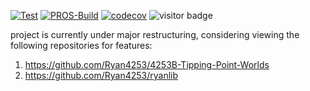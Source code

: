 [![Test](https://github.com/Ryan4253/RaidZeroLib/actions/workflows/test.yml/badge.svg)](https://github.com/Ryan4253/RaidZeroLib/actions/workflows/test.yml)
[![PROS-Build](https://github.com/Ryan4253/RaidZeroLib/actions/workflows/pros.yml/badge.svg)](https://github.com/Ryan4253/RaidZeroLib/actions/workflows/pros.yml)
[![codecov](https://codecov.io/gh/Ryan4253/RaidZeroLib/graph/badge.svg?token=624PUXE5IV)](https://codecov.io/gh/Ryan4253/RaidZeroLib)
![visitor badge](https://visitor-badge.laobi.icu/badge?page_id=jwenjian.visitor-badge)

project is currently under major restructuring, considering viewing the following repositories for features:
1. https://github.com/Ryan4253/4253B-Tipping-Point-Worlds
2. https://github.com/Ryan4253/ryanlib

